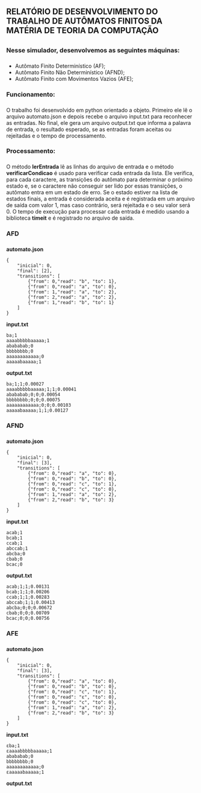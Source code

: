 ## **RELATÓRIO DE DESENVOLVIMENTO DO TRABALHO DE AUTÔMATOS FINITOS DA MATÉRIA DE TEORIA DA COMPUTAÇÃO** <h2>


### Nesse simulador, desenvolvemos as seguintes máquinas: <h3>
* Autômato Finito Determinístico (AF);
* Autômato Finito Não Determinístico (AFND);
* Autômato Finito com Movimentos Vazios (AFE);

### Funcionamento: <h3>
  O trabalho foi desenvolvido em python orientado a objeto. Primeiro ele lê o arquivo automato.json e depois recebe o arquivo input.txt para reconhecer as entradas. No final, ele gera um arquivo output.txt que informa a palavra de entrada, o resultado esperado, se as entradas foram aceitas ou rejeitadas e o tempo de processamento.

### Processamento: <h3>
  O método **lerEntrada** lê as linhas do arquivo de entrada e o método **verificarCondicao** é usado para verificar cada entrada da lista. Ele verifica, para cada caractere, as transições do autômato para determinar o próximo estado e, se o caractere não conseguir ser lido por essas transições, o autômato entra em um estado de erro. Se o estado estiver na lista de estados finais, a entrada é considerada aceita e é registrada em um arquivo de saída com valor 1, mas caso contrário, será rejeitada e o seu valor será 0. O tempo de execução para processar cada entrada é medido usando a biblioteca **timeit** e é registrado no arquivo de saída.

### AFD <h3>
**automato.json**
```
{
    "inicial": 0,
    "final": [2],
    "transitions": [
        {"from": 0,"read": "b", "to": 1}, 
        {"from": 0,"read": "a", "to": 0},
        {"from": 1,"read": "a", "to": 2},
        {"from": 2,"read": "a", "to": 2},
        {"from": 1,"read": "b", "to": 1}
    ]
}
```

**input.txt**
```
ba;1
aaaabbbbbaaaaa;1
abababab;0
bbbbbbbb;0
aaaaaaaaaaaa;0
aaaaabaaaaa;1
```

**output.txt**
```
ba;1;1;0.00027
aaaabbbbbaaaaa;1;1;0.00041
abababab;0;0;0.00054
bbbbbbbb;0;0;0.00075
aaaaaaaaaaaa;0;0;0.00103
aaaaabaaaaa;1;1;0.00127
```

### AFND <h3>
**automato.json**
```
{
    "inicial": 0,
    "final": [3],
    "transitions": [
        {"from": 0,"read": "a", "to": 0}, 
        {"from": 0,"read": "b", "to": 0},
        {"from": 0,"read": "c", "to": 1},
        {"from": 0,"read": "c", "to": 0},
        {"from": 1,"read": "a", "to": 2},
        {"from": 2,"read": "b", "to": 3}
    ]
}
```

**input.txt**
```
acab;1
bcab;1
ccab;1
abccab;1
abcba;0
cbab;0
bcac;0
```

**output.txt**
```
acab;1;1;0.00131
bcab;1;1;0.00206
ccab;1;1;0.00283
abccab;1;1;0.00413
abcba;0;0;0.00672
cbab;0;0;0.00709
bcac;0;0;0.00756
```

### AFE <h3>
**automato.json**
```
{
    "inicial": 0,
    "final": [3],
    "transitions": [
        {"from": 0,"read": "a", "to": 0}, 
        {"from": 0,"read": "b", "to": 0},
        {"from": 0,"read": "c", "to": 1},
        {"from": 0,"read": "ε", "to": 0},
        {"from": 0,"read": "c", "to": 0},
        {"from": 1,"read": "a", "to": 2},
        {"from": 2,"read": "b", "to": 3}
    ]
}
```

**input.txt**
```
εba;1
εaaaabbbbbaaaaa;1
abababab;0
bbbbbbbb;0
aaaaaaaaaaaa;0
εaaaaabaaaaa;1
```

**output.txt**
```

```
